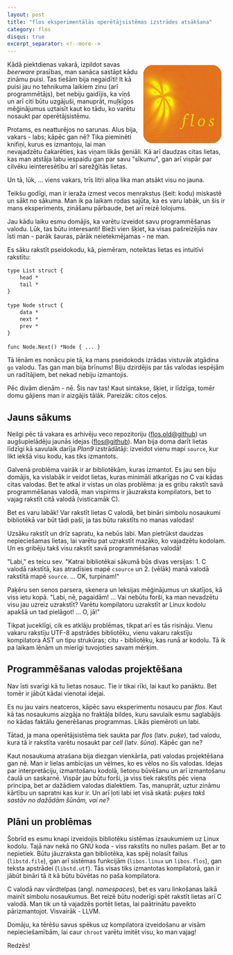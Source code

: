 ```yaml
---
layout: post
title: "flos eksperimentālās operētājsistēmas izstrādes atsākšana"
category: flos
disqus: true
excerpt_separator: <!--more-->
---
```

<img align="right" src="https://raw.githubusercontent.com/arseniuss/flos/master/docs/logo.png" style="margin: 10px"> 

Kādā piektdienas vakarā, izpildot savas _beerware_ prasības, man sanāca sastāpt kādu zināmu puisi. Tas tiešām bija negaidīti! It kā puisi jau no tehnikuma laikiem zinu (arī programmētājs), bet nebiju gaidījis, ka viņš un arī citi būtu uzgājuši, manuprāt, muļķīgos mēģinājumus uztaisīt kaut ko tādu, ko varētu nosaukt par operētājsistēmu.

Protams, es neatturējos no sarunas. Alus bija, vakars - labs; kāpēc gan nē? Tika pieminēti knifiņi, kurus es izmantoju, lai man nevajadzētu čakarēties, kas viņam likās ģeniāli. Kā arī daudzas citas lietas, kas man atstāja labu iespaidu gan par savu "sīkumu", gan arī vispār par cilvēku ieinteresētību arī sarežģītās lietas.
<!--more-->

Un tā, lūk, ... viens vakars, trīs litri aliņa lika man atsākt visu no jauna.

Teikšu godīgi, man ir ieraža izmest vecos menrakstus (šeit: kodu) miskastē un sākt no sākuma. Man ik pa laikam rodas sajūta, ka es varu labāk, un šis ir mans eksperiments, zināšanu pārbaude, bet arī reizē lolojums. 

Jau kādu laiku esmu domājis, ka varētu izveidot savu programmēšanas valodu. Lūk, tas būtu interesanti! Bieži vien šķiet, ka visas pašreizējās nav īsti man - parāk šauras, pārāk neietekmējamas - ne man.

Es sāku rakstīt pseidokodu, kā, piemēram, noteiktas lietas es intuitīvi rakstītu:

    type List struct {
        head *
        tail *
    }

    type Node struct {
        data *
        next *
        prev *
    }
    
    func Node.Next() *Node { ... } 

Tā lēnām es nonācu pie tā, ka mans pseidokods izrādas vistuvāk atgādina `go` valodu. Tas gan man bija brīnums! Biju dzirdējis par tās valodas iespējām un radītājiem, bet nekad nebiju izmantojis. 

Pēc divām dienām - nē. Šis nav tas! Kaut sintakse, šķiet, ir līdzīga, tomēr domu gājiens man ir aizgājis tālāk. Pareizāk: citos ceļos.

## Jauns sākums

Neilgi pēc tā vakara es arhivēju veco repozitoriju ([flos.old@github](https://github.com/arseniuss/flos.old)) un augšupielādēju jaunās idejas ([flos@github](https://github.com/arseniuss/flos)). Man bija doma darīt lietas līdzīgi kā savulaik darīja _Plan9_ izstrādātāji: izveidot vienu mapi `source`, kur likt iekšā visu kodu, kas tiks izmantots.

Galvenā problēma vairāk ir ar bibliotēkām, kuras izmantot. Es jau sen biju domājis, ka vislabāk ir veidot lietas, kuras minimāli atkarīgas no C vai kādas citas valodas. Bet te atkal ir vistas un olas problēma: ja es gribu rakstīt savā programmēšanas valodā, man vispirms ir jāuzraksta kompilators, bet to vajag rakstīt citā valodā (visticamāk C).

Bet es varu labāk! Var rakstīt lietas C valodā, bet bināri simbolu nosaukumi bibliotēkā var būt tādi paši, ja tas būtu rakstīts no manas valodas!

Uzsāku rakstīt un drīz sapratu, ka nebūs labi. Man pietrūkst daudzas nepieciešamas lietas, lai varētu pat uzrakstīt mazāko, ko vajadzētu kodolam. Un es gribēju takš visu rakstīt savā programmēšanas valodā!

"Labi," es teicu sev. "Katrai bibliotēkai sākumā būs divas versijas: 1. C valodā rakstītā, kas atradīsies mapē `csource` un 2. (vēlāk) manā valodā rakstītā mapē `source`. ... OK, turpinam!"

Paķēru sen senos parsera, skenera un leksijas mēģinājumus un skatījos, kā viss ietu kopā. "Labi, nē, pagaidām! ... Vai nebūtu forši, ka man nevadzētu visu jau uzreiz uzrakstīt? Varētu kompilatoru uzrakstīt ar Linux kodolu apakšā un tad pielāgot! ... O, jā!"

Tikpat juceklīgi, cik es atklāju problēmas, tikpat arī es tās risināju. Vienu vakaru rakstīju UTF-8 apstrādes bibliotēku, vienu vakaru rakstīju kompilatora AST un tipu strukūras; citu - bibliotēku, kas runā ar kodolu. Tā ik pa laikam lēnām un mierīgi tuvojoties savam mērķim.

## Programmēšanas valodas projektēšana

Nav īsti svarīgi kā tu lietas nosauc. Tie ir tikai rīki, lai kaut ko panāktu. Bet tomēr ir jābūt kādai vienotai idejai. 

Es nu jau vairs neatceros, kāpēc savu eksperimentu nosaucu par _flos_. Kaut kā tas nosaukums aizgāja no fraktāļa bildes, kuru savulaik esmu saglabājis no kādas faktālu ģenerēšanas programmas. Likās piemēroti un labi.

Tātad, ja mana operētājsistēma tiek saukta par _flos_ (latv. _puķe_), tad valodu, kura tā ir rakstīta varētu nosaukt par _cell_ (latv. _šūna_). Kāpēc gan ne?

Kaut nosaukuma atrašana bija diezgan vienkārša, pati valodas projektēšana gan nē. Man ir lielas ambīcijas un vēlmes, ko es vēlos no šīs valodas. Idejas par interpretāciju, izmantošanu kodolā, lietoņu būvēšanu un arī izmantošanu čaulā un saskarnē. Vispār jau būtu forši, ja viss tiek rakstīts pēc viena principa, bet ar dažādiem valodas dialektiem. Tas, manuprāt, uztur zināmu kārtību un sapratni kas kur ir.
Un arī ļoti labi iet visā skatā: _puķes takš sastāv no dažādām šūnām, vai ne?_

## Plāni un problēmas

Šobrīd es esmu knapi izveidojis bibliotēku sistēmas izsaukumiem uz Linux kodolu. Tajā nav nekā no GNU koda - viss rakstīts no nulles pašam. Bet ar to nepietiek. Būtu jāuzraksta gan bibliotēka, kas spēj nolasīt failus (`libstd.file`), gan arī sistēmas funkcijām (`libos.linux` un `libos.flos`), gan teksta apstrādei (`libstd.utf`). Tās visas tiks izmantotas kompilatorā, gan ir jābūt bināri tā it kā būtu būvētas no paša kompilatora. 

C valodā nav vārdtelpas (angl. _namespaces_), bet es varu linkošanas laikā mainīt simbolu nosaukumus. Bet reizē būtu noderīgi spēt rakstīt lietas arī C valodā. Man tik un tā vajadzēs portēt lietas, lai paātrinātu paveikto pārizmantojot. Visvairāk - LLVM.

Domāju, ka tērēšu savus spēkus uz kompilatora izveidošanu ar visām nepieciešamībām, lai caur `chroot` varētu imitēt visu, ko man vajag!

Redzēs!
